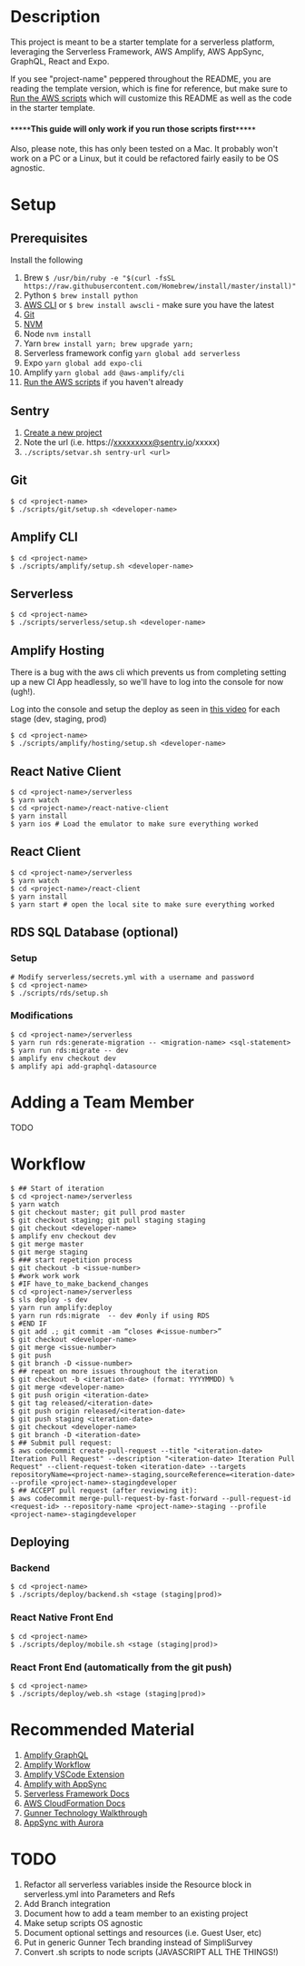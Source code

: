 # Description

This project is meant to be a starter template for a serverless platform, leveraging the Serverless Framework, AWS Amplify, AWS AppSync, GraphQL, React and Expo.

If you see "project-name" peppered throughout the README, you are reading the template version, which is fine for reference, but make sure to [Run the AWS scripts](https://github.com/gunnertech/aws-scripts) which will customize this README as well as the code in the starter template.

#### ``*****``This guide will only work if you run those scripts first``*****``

Also, please note, this has only been tested on a Mac. It probably won't work on a PC or a Linux, but it could be refactored fairly easily to be OS agnostic.

# Setup

## Prerequisites

Install the following

1. Brew ``$ /usr/bin/ruby -e "$(curl -fsSL https://raw.githubusercontent.com/Homebrew/install/master/install)"``
1. Python ``$ brew install python``
1. [AWS CLI](https://docs.aws.amazon.com/cli/latest/userguide/cli-chap-install.html#install-tool-pip) or ``$ brew install awscli`` - make sure you have the latest
1. [Git](https://git-scm.com/book/en/v2/Getting-Started-Installing-Git)
1. [NVM](https://github.com/creationix/nvm#installation-and-update)
1. Node ``nvm install``
1. Yarn ``brew install yarn; brew upgrade yarn;``
1. Serverless framework config ``yarn global add serverless``
1. Expo ``yarn global add expo-cli``
1. Amplify ``yarn global add @aws-amplify/cli``
1. [Run the AWS scripts](https://github.com/gunnertech/aws-scripts) if you haven't already


## Sentry
1. [Create a new project](https://sentry.io/organizations/gunner-technology/projects/new/)
2. Note the url (i.e. https://xxxxxxxxx@sentry.io/xxxxx)
3. ``./scripts/setvar.sh sentry-url <url>``

## Git

````
$ cd <project-name>
$ ./scripts/git/setup.sh <developer-name>
````

## Amplify CLI

````
$ cd <project-name>
$ ./scripts/amplify/setup.sh <developer-name>
````

## Serverless
````
$ cd <project-name>
$ ./scripts/serverless/setup.sh <developer-name>
````


## Amplify Hosting

There is a bug with the aws cli which prevents us from completing setting up a new CI App headlessly, so we'll have to log into the console for now (ugh!).

Log into the console and setup the deploy as seen in [this video](https://youtu.be/iql6pRyof20) for each stage (dev, staging, prod)

````
$ cd <project-name>
$ ./scripts/amplify/hosting/setup.sh <developer-name>
````

## React Native Client
````
$ cd <project-name>/serverless
$ yarn watch
$ cd <project-name>/react-native-client
$ yarn install
$ yarn ios # Load the emulator to make sure everything worked
````

## React Client
````
$ cd <project-name>/serverless
$ yarn watch
$ cd <project-name>/react-client
$ yarn install
$ yarn start # open the local site to make sure everything worked
````

## RDS SQL Database (optional)

### Setup
````
# Modify serverless/secrets.yml with a username and password
$ cd <project-name>
$ ./scripts/rds/setup.sh
````

### Modifications
````
$ cd <project-name>/serverless
$ yarn run rds:generate-migration -- <migration-name> <sql-statement>
$ yarn run rds:migrate -- dev
$ amplify env checkout dev
$ amplify api add-graphql-datasource
````

# Adding a Team Member
TODO



# Workflow
````
$ ## Start of iteration
$ cd <project-name>/serverless
$ yarn watch
$ git checkout master; git pull prod master
$ git checkout staging; git pull staging staging
$ git checkout <developer-name>
$ amplify env checkout dev
$ git merge master
$ git merge staging
$ ### start repetition process
$ git checkout -b <issue-number>
$ #work work work
$ #IF have_to_make_backend_changes
$ cd <project-name>/serverless
$ sls deploy -s dev
$ yarn run amplify:deploy
$ yarn run rds:migrate  -- dev #only if using RDS
$ #END IF
$ git add .; git commit -am “closes #<issue-number>”
$ git checkout <developer-name>
$ git merge <issue-number>
$ git push
$ git branch -D <issue-number>
$ ## repeat on more issues throughout the iteration
$ git checkout -b <iteration-date> (format: YYYYMMDD) %
$ git merge <developer-name>
$ git push origin <iteration-date>
$ git tag released/<iteration-date>
$ git push origin released/<iteration-date>
$ git push staging <iteration-date>
$ git checkout <developer-name>
$ git branch -D <iteration-date>
$ ## Submit pull request:
$ aws codecommit create-pull-request --title "<iteration-date> Iteration Pull Request" --description "<iteration-date> Iteration Pull Request" --client-request-token <iteration-date> --targets repositoryName=<project-name>-staging,sourceReference=<iteration-date> --profile <project-name>-stagingdeveloper
$ ## ACCEPT pull request (after reviewing it):
$ aws codecommit merge-pull-request-by-fast-forward --pull-request-id <request-id> --repository-name <project-name>-staging --profile <project-name>-stagingdeveloper
````
  


## Deploying


### Backend

````
$ cd <project-name>
$ ./scripts/deploy/backend.sh <stage (staging|prod)>
````

### React Native Front End
````
$ cd <project-name>
$ ./scripts/deploy/mobile.sh <stage (staging|prod)>
````
### React Front End (automatically from the git push)

````
$ cd <project-name>
$ ./scripts/deploy/web.sh <stage (staging|prod)>
````


# Recommended Material
1. [Amplify GraphQL](https://aws-amplify.github.io/docs/cli/graphql)
2. [Amplify Workflow](https://aws-amplify.github.io/docs/cli/multienv?sdk=js)
3. [Amplify VSCode Extension](https://github.com/aws-amplify/amplify-js/wiki/VS-Code-Snippet-Extension#full-code-block-snippet-documentation)
4. [Amplify with AppSync](https://aws-amplify.github.io/docs/js/api#aws-appsync-sdk)
5. [Serverless Framework Docs](https://serverless.com/framework/docs/providers/aws/guide/quick-start/)
6. [AWS CloudFormation Docs](https://docs.aws.amazon.com/AWSCloudFormation/latest/UserGuide/template-reference.html)
7. [Gunner Technology Walkthrough](https://www.youtube.com/playlist?list=PLQBYTfA46mzjBNcJiCAny3-EWRs0c1wl_)
8. [AppSync with Aurora](https://docs.aws.amazon.com/appsync/latest/devguide/tutorial-rds-resolvers.html#create-database-and-table)

# TODO

1. Refactor all serverless variables inside the Resource block in serverless.yml into Parameters and Refs
1. Add Branch integration
1. Document how to add a team member to an existing project
1. Make setup scripts OS agnostic
1. Document optional settings and resources (i.e. Guest User, etc)
1. Put in generic Gunner Tech branding instead of SimpliSurvey
1. Convert .sh scripts to node scripts (JAVASCRIPT ALL THE THINGS!)
